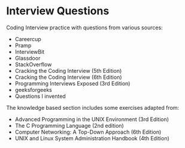 # Interview Questions

Coding Interview practice with questions from various sources:

* Careercup
* Pramp
* InterviewBit
* Glassdoor
* StackOverflow
* Cracking the Coding Interview (5th Edition)
* Cracking the Coding Interview (6th Edition)
* Programming Interviews Exposed (3rd Edition)
* geeksforgeeks
* Questions I invented

The knowledge based section includes some exercises adapted from:

* Advanced Programming in the UNIX Environment (3rd Edition)
* The C Programming Language (2nd edition)
* Computer Networking: A Top-Down Approach (6th Edition)
* UNIX and Linux System Administration Handbook (4th Edition)
